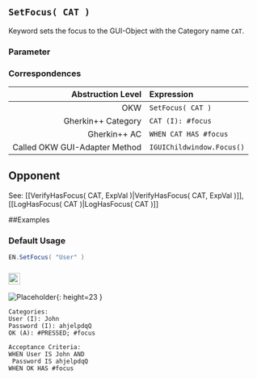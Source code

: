 ## `SetFocus( CAT )`

Keyword sets the focus to the GUI-Object with the Category name `CAT`.

### Parameter

### Correspondences

| Abstruction Level         | Expression                  |
| ------------------------: | :---------------------------|
| OKW                       | `SetFocus( CAT )`           |
| Gherkin++ Category        | `CAT (I): #focus`           |
| Gherkin++ AC              | `WHEN CAT HAS #focus`       |
| Called OKW GUI-Adapter Method | `IGUIChildwindow.Focus()`   |

## Opponent

See: [[VerifyHasFocus( CAT, ExpVal )|VerifyHasFocus( CAT, ExpVal )]], [[LogHasFocus( CAT )|LogHasFocus( CAT )]]


##Examples

### Default Usage

```java
EN.SetFocus( "User" )
```

### <img src="https://user-images.githubusercontent.com/15831418/75094375-b47a8e80-558a-11ea-9959-41d2569c21e6.png" height="23">

![Placeholder](https://user-images.githubusercontent.com/15831418/75094375-b47a8e80-558a-11ea-9959-41d2569c21e6.png){: height=23 }

```
Categories:
User (I): John
Password (I): ahjelpdqQ
OK (A): #PRESSED; #focus

Acceptance Criteria:
WHEN User IS John AND
 Password IS ahjelpdqQ
WHEN OK HAS #focus

```